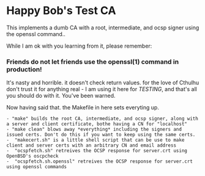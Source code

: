 
# Happy Bob's Test CA

This implements a dumb CA with a root, intermediate, and ocsp signer using the
openssl command..

While I am ok with you learning from it, please remember:

### Friends do not let friends use the openssl(1) command in production!

It's nasty and horrible. it doesn't check return values. for the love of Cthulhu don't trust it for anything real - I am using it here for *TESTING*, and that's all you should do with it.  You've been warned.

Now having said that. the Makefile in here sets everyting up.

    - "make" builds the root CA, intermediate, and ocsp signer, along with a server and client certificate, bothe having a CN for "localhost"
    - "make clean" blows away *everything* including the signers and issued certs. Don't do this if you want to keep using the same certs.
    -  "makecert.sh" is a little shell script that can be use to make client and server certs with an arbitrary CN and email address
    -  "ocspfetch.sh" retreives the OCSP response for server.crt using OpenBSD's oscpcheck
    -  "ocspfetch.sh.openssl" retreives the OCSP response for server.crt using openssl commands
    
